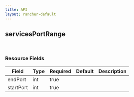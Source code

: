 ```yaml
---
title: API
layout: rancher-default
---
```


## servicesPortRange




​​
### Resource Fields

Field | Type | Required | Default | Description
---|---|---|---|---
endPort | int | true | <no value> | 
startPort | int | true | <no value> | 

